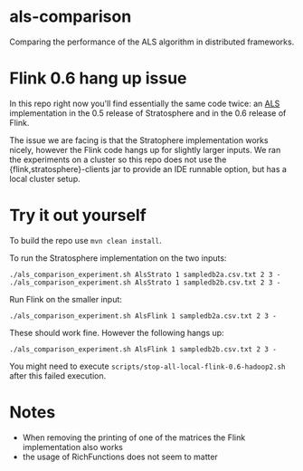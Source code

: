 als-comparison
==============

Comparing the performance of the ALS algorithm in distributed frameworks.

# Flink 0.6 hang up issue

In this repo right now you'll find essentially the same code twice: an [ALS](https://mahout.apache.org/users/recommender/intro-als-hadoop.html) implementation in the 0.5 release of Stratosphere and in the 0.6 release of Flink.

The issue we are facing is that the Stratophere implementation works nicely, however the Flink code hangs up for slightly larger inputs. We ran the experiments on a cluster so this repo does not use the {flink,stratosphere}-clients jar to provide an IDE runnable option, but has a local cluster setup.

# Try it out yourself

To build the repo  use `mvn clean install`.

To run the Stratosphere implementation on the two inputs:

```batch
./als_comparison_experiment.sh AlsStrato 1 sampledb2a.csv.txt 2 3 -
./als_comparison_experiment.sh AlsStrato 1 sampledb2b.csv.txt 2 3 -
```

Run Flink on the smaller input:

```batch
./als_comparison_experiment.sh AlsFlink 1 sampledb2a.csv.txt 2 3 -
```

These should work fine. However the following hangs up:

```batch
./als_comparison_experiment.sh AlsFlink 1 sampledb2b.csv.txt 2 3 -
```

You might need to execute `scripts/stop-all-local-flink-0.6-hadoop2.sh` after this failed execution.

# Notes

 * When removing the printing of one of the matrices the Flink implementation also works
 * the usage of RichFunctions does not seem to matter
